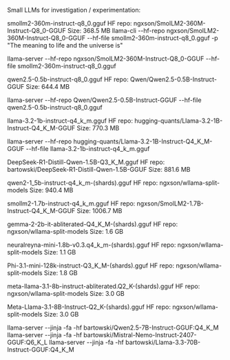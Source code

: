Small LLMs for investigation / experimentation:

smollm2-360m-instruct-q8_0.gguf
HF repo: ngxson/SmolLM2-360M-Instruct-Q8_0-GGUF
Size: 368.5 MB
llama-cli --hf-repo ngxson/SmolLM2-360M-Instruct-Q8_0-GGUF --hf-file smollm2-360m-instruct-q8_0.gguf -p "The meaning to life and the universe is"

llama-server --hf-repo ngxson/SmolLM2-360M-Instruct-Q8_0-GGUF --hf-file smollm2-360m-instruct-q8_0.gguf

qwen2.5-0.5b-instruct-q8_0.gguf
HF repo: Qwen/Qwen2.5-0.5B-Instruct-GGUF
Size: 644.4 MB

llama-server --hf-repo Qwen/Qwen2.5-0.5B-Instruct-GGUF --hf-file qwen2.5-0.5b-instruct-q8_0.gguf

llama-3.2-1b-instruct-q4_k_m.gguf
HF repo: hugging-quants/Llama-3.2-1B-Instruct-Q4_K_M-GGUF
Size: 770.3 MB

llama-server --hf-repo hugging-quants/Llama-3.2-1B-Instruct-Q4_K_M-GGUF --hf-file llama-3.2-1b-instruct-q4_k_m.gguf


DeepSeek-R1-Distill-Qwen-1.5B-Q3_K_M.gguf
HF repo: bartowski/DeepSeek-R1-Distill-Qwen-1.5B-GGUF
Size: 881.6 MB

qwen2-1_5b-instruct-q4_k_m-(shards).gguf
HF repo: ngxson/wllama-split-models
Size: 940.4 MB

smollm2-1.7b-instruct-q4_k_m.gguf
HF repo: ngxson/SmolLM2-1.7B-Instruct-Q4_K_M-GGUF
Size: 1006.7 MB

gemma-2-2b-it-abliterated-Q4_K_M-(shards).gguf
HF repo: ngxson/wllama-split-models
Size: 1.6 GB

neuralreyna-mini-1.8b-v0.3.q4_k_m-(shards).gguf
HF repo: ngxson/wllama-split-models
Size: 1.1 GB

Phi-3.1-mini-128k-instruct-Q3_K_M-(shards).gguf
HF repo: ngxson/wllama-split-models
Size: 1.8 GB

meta-llama-3.1-8b-instruct-abliterated.Q2_K-(shards).gguf
HF repo: ngxson/wllama-split-models
Size: 3.0 GB

Meta-Llama-3.1-8B-Instruct-Q2_K-(shards).gguf
HF repo: ngxson/wllama-split-models
Size: 3.0 GB

llama-server --jinja -fa -hf bartowski/Qwen2.5-7B-Instruct-GGUF:Q4_K_M
llama-server --jinja -fa -hf bartowski/Mistral-Nemo-Instruct-2407-GGUF:Q6_K_L
llama-server --jinja -fa -hf bartowski/Llama-3.3-70B-Instruct-GGUF:Q4_K_M